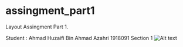 # assingment_part1
Layout Assingment Part 1. 

Student : Ahmad Huzaifi Bin Ahmad Azahri 1918091 Section 1
![Alt text](ujaiahmad/assingment_part1/assignment1.png?raw=false "Screenshot Assignment 1")
